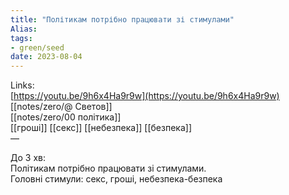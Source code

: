 ```yaml
---
title: "Політикам потрібно працювати зі стимулами"
Alias: 
tags:
- green/seed
date: 2023-08-04
---
```

Links:  
[https://youtu.be/9h6x4Ha9r9w](https://youtu.be/9h6x4Ha9r9w)  
[[notes/zero/@ Светов]]  
[[notes/zero/00 політика]]  
[[гроші]] [[секс]] [[небезпека]] [[безпека]]  
— 


До 3 хв:  
Політикам потрібно працювати зі стимулами.  
Головні стимули: секс, гроші, небезпека-безпека